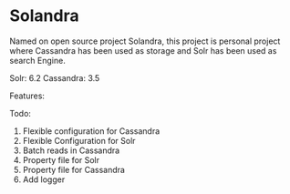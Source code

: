 # Solandra

Named on open source project Solandra, this project is personal project where Cassandra has been used as storage and Solr has been used 
as search Engine.

Solr: 6.2
Cassandra: 3.5

Features:





Todo:
1. Flexible configuration for Cassandra
2. Flexible Configuration for Solr
3. Batch reads in Cassandra
4. Property file for Solr
5. Property file for Cassandra
6. Add logger


